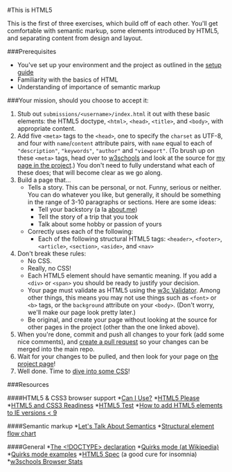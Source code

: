 #This is HTML5

This is the first of three exercises, which build off of each other. You'll get comfortable with semantic markup, some elements introduced by HTML5, and separating content from design and layout.

###Prerequisites
* You've set up your environment and the project as outlined in the [setup guide](https://github.com/chrisbay/thisisthemodernweb/tree/gh-pages/setup)
* Familiarity with the basics of HTML
* Understanding of importance of semantic markup

###Your mission, should you choose to accept it:

1. Stub out `submissions/<username>/index.html` it out with these basic elements: the HTML5 doctype, `<html>`, `<head>`, `<title>`, and `<body>`, with appropriate content.
2. Add five `<meta>` tags to the `<head>`, one to specify the `charset` as UTF-8, and four with `name`/`content` attribute pairs, with `name` equal to each of `"description"`, `"keywords"`, `"author"` and `"viewport"`. (To brush up on these `<meta>` tags, head over to [w3schools](http://www.w3schools.com/tags/tag_meta.asp) and look at the source for [my page in the project](http://chrisbay.github.io/thisishtml5/submissions/chrisbay/).) You don't need to fully understand what each of these does; that will become clear as we go along.
3. Build a page that...
	* Tells a story. This can be personal, or not. Funny, serious or neither. You can do whatever you like, but generally, it should be something in the range of 3-10 paragraphs or sections. Here are some ideas:
		- Tell your backstory (a la [about.me](https://about.me/backstory))
		- Tell the story of a trip that you took
		- Talk about some hobby or passion of yours
	* Correctly uses each of the following:
		- Each of the following structural HTML5 tags: `<header>`, `<footer>`, `<article>`, `<section>`, `<aside>`, and `<nav>`
4. Don't break these rules:
	* No CSS.
	* Really, no CSS!
	* Each HTML5 element should have semantic meaning. If you add a `<div>` or `<span>` you should be ready to justify your decision.
	* Your page must validate as HTML5 using the [w3c Validator](http://validator.w3.org). Among other things, this means you may not use things such as `<font>` or `<b>` tags, or the `background` attribute on your `<body>`. (Don't worry, we'll make our page look pretty later.)
	* Be original, and create your page without looking at the source for other pages in the project (other than the one linked above).
5. When you're done, commit and push all changes to your fork (add some nice comments), and [create a pull request](https://help.github.com/articles/creating-a-pull-request/) so your changes can be merged into the main repo.
6. Wait for your changes to be pulled, and then look for your page on [the project page](http://chrisbay.github.io/thisisthemodernweb/)!
7. Well done. Time to [dive into some CSS](https://github.com/chrisbay/thisisthemodernweb/tree/gh-pages/thisiscss3)!

###Resources

####HTML5 & CSS3 browser support
*[Can I Use?](http://caniuse.com)
*[HTML5 Please](http://html5please.com)
*[HTML5 and CSS3 Readiness](http://html5readiness.com)
*[HTML5 Test](https://html5test.com)
*[How to add HTML5 elements to IE versions < 9](http://www.w3schools.com/html/html5_browsers.asp)

####Semantic markup
*[Let's Talk About Semantics](http://html5doctor.com/lets-talk-about-semantics/)
*[Structural element flow chart](http://html5doctor.com/downloads/h5d-sectioning-flowchart.png)

####General
*[The <!DOCTYPE> declaration](http://www.w3schools.com/tags/tag_DOCTYPE.asp)
*[Quirks mode (at Wikipedia)](http://en.wikipedia.org/wiki/Quirks_mode)
*[Quirks mode examples](http://examples.strictquirks.nl/quirks/)
*[HTML5 Spec](http://www.w3.org/TR/html5/) (a good cure for insomnia)
*[w3schools Browser Stats](http://www.w3schools.com/browsers/browsers_stats.asp)